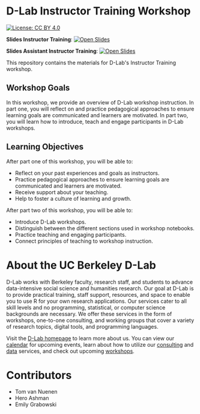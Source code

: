 # D-Lab Instructor Training Workshop

[![License: CC BY 4.0](https://img.shields.io/badge/License-CC_BY_4.0-lightgrey.svg)](https://creativecommons.org/licenses/by/4.0/)

**Slides Instructor Training**: [![Open Slides](https://img.shields.io/badge/open-slides%20-purple)](https://docs.google.com/presentation/d/1jPJBTNBDrL7Gn7Eut-2mBF0ty_g7QRqFmVkNycjfma8/edit?slide=id.g2ee4622a37c_0_84)

**Slides Assistant Instructor Training**: [![Open Slides](https://img.shields.io/badge/open-slides%20-purple)](https://docs.google.com/presentation/d/1FeF7Zbep-1WKpj5u1akqokQwmoQfPRDPy85ARbP9W7E/)

This repository contains the materials for D-Lab's Instructor Training workshop. 

## Workshop Goals

In this workshop, we provide an overview of D-Lab workshop instruction. In part one, you will reflect on and practice pedagogical approaches to ensure learning goals are communicated and learners are motivated. In part two, you will learn how to introduce, teach and engage participants in D-Lab workshops.

## Learning Objectives

After part one of this workshop, you will be able to:

- Reflect on your past experiences and goals as instructors.
- Practice pedagogical approaches to ensure learning goals are communicated and learners are motivated.
- Receive support about your teaching.
- Help to foster a culture of learning and growth.

After part two of this workshop, you will be able to:

- Introduce D-Lab workshops.
- Distinguish between the different sections used in workshop notebooks.
- Practice teaching and engaging participants.
- Connect principles of teaching to workshop instruction.

# About the UC Berkeley D-Lab

D-Lab works with Berkeley faculty, research staff, and students to advance data-intensive social science and humanities research. Our goal at D-Lab is to provide practical training, staff support, resources, and space to enable you to use R for your own research applications. Our services cater to all skill levels and no programming, statistical, or computer science backgrounds are necessary. We offer these services in the form of workshops, one-to-one consulting, and working groups that cover a variety of research topics, digital tools, and programming languages.  

Visit the [D-Lab homepage](https://dlab.berkeley.edu/) to learn more about us. You can view our [calendar](https://dlab.berkeley.edu/events/calendar) for upcoming events, learn about how to utilize our [consulting](https://dlab.berkeley.edu/consulting) and [data](https://dlab.berkeley.edu/data) services, and check out upcoming [workshops](https://dlab.berkeley.edu/events/workshops).


# Contributors

- Tom van Nuenen
- Hero Ashman
- Emily Grabowski
